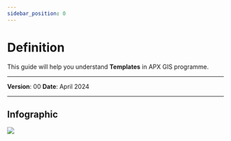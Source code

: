```yaml
---
sidebar_position: 0
---
```

# Definition

This guide will help you understand **Templates** in APX GIS programme.

------------

**Version**: 00
**Date**: April 2024

------------
## **Infographic**

![](/img/12.Templates/Template-Intro01.png)